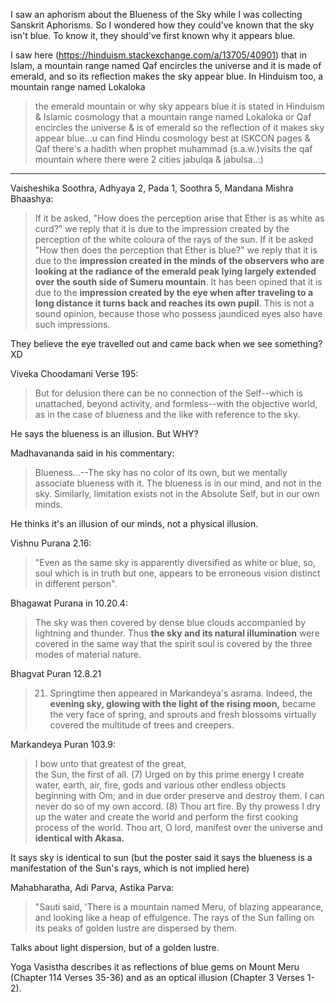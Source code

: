 I saw an aphorism about the Blueness of the Sky while I was collecting Sanskrit Aphorisms. So I wondered how they could've known that the sky isn't blue. To know it, they should've first known why it appears blue.

I saw here (https://hinduism.stackexchange.com/a/13705/40901) that in Islam, a mountain range named Qaf encircles the universe and it is made of emerald, and so its reflection makes the sky appear blue. In Hinduism too, a mountain range named Lokaloka

> the emerald mountain or why sky appears blue it is stated in Hinduism & Islamic cosmology that a mountain range named Lokaloka or Qaf encircles the universe & is of emerald so the reflection of it makes sky appear blue...u can find Hindu cosmology best at ISKCON pages & Qaf there's a hadith when prophet muhammad (s.a.w.)visits the qaf mountain where there were 2 cities jabulqa & jabulsa..:)

---

Vaisheshika Soothra, Adhyaya 2, Pada 1, Soothra 5, Mandana Mishra Bhaashya:

> If it be asked, "How does the perception arise that Ether is as white as curd?" we reply that it is due to the impression created by the perception of the white coloura of the rays of the sun. If it be asked "How then does the perception that Ether is blue?" we reply that it is due to the **impression created in the minds of the observers who are looking at the radiance of the emerald peak lying largely extended over the south side of Sumeru mountain**. It has been opined that it is due to the **impression created by the eye when after traveling to a long distance it turns back and reaches its own pupil**. This is not a sound opinion, because those who possess jaundiced eyes also have such impressions.

They believe the eye travelled out and came back when we see something? XD

Viveka Choodamani Verse 195:

> But for delusion there can be no connection of the Self--which is unattached, beyond activity, and formless--with the objective world, as in the case of blueness and the like with reference to the sky.

He says the blueness is an illusion. But WHY?

Madhavananda said in his commentary:

> Blueness...--The sky has no color of its own, but we mentally associate blueness with it. The blueness is in our mind, and not in the sky. Similarly, limitation exists not in the Absolute Self, but in our own minds.

He thinks it's an illusion of our minds, not a physical illusion.

Vishnu Purana 2.16:

> "Even as the same sky is apparently diversified as white or blue, so, soul which is in truth but one, appears to be erroneous vision distinct in different person".

Bhagawat Purana in 10.20.4:

> The sky was then covered by dense blue clouds accompanied by lightning and thunder. Thus **the sky and its natural illumination** were covered in the same way that the spirit soul is covered by the three modes of material nature.

Bhagvat Puran 12.8.21  

> 21. Springtime then appeared in Markandeya's asrama. Indeed, the **evening sky, glowing with the light of the rising moon,** became the very face of spring, and sprouts and fresh blossoms virtually covered the multitude of trees and creepers.

Markandeya Puran 103.9:

> I bow unto that greatest of the great,  
> the Sun, the first of all. (7) Urged on by this prime energy I create water, earth, air, fire, gods and various other endless objects beginning with Om; and in due order preserve and destroy them. I can never do so of my own accord. (8) Thou art fire. By thy prowess I dry up the water and create the world and perform the first cooking process of the world. Thou art, O lord, manifest over the universe and **identical with Akasa.**

It says sky is identical to sun (but the poster said it says the blueness is a manifestation of the Sun's rays, which is not implied here)

Mahabharatha, Adi Parva, Astika Parva:

> "Sauti said, 'There is a mountain named Meru, of blazing appearance, and looking like a heap of effulgence. The rays of the Sun falling on its peaks of golden lustre are dispersed by them.

Talks about light dispersion, but of a golden lustre.

Yoga Vasistha describes it as reflections of blue gems on Mount Meru (Chapter 114 Verses 35-36) and as an optical illusion (Chapter 3 Verses 1-2).

